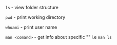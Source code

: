 `ls` - view folder structure

`pwd` - print working directory

`whoami` - print user name

`man <comand>` - get info about specific "<comand>" i.e `man ls`
